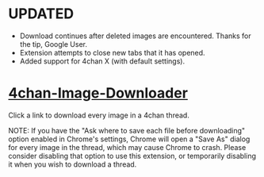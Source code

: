 # UPDATED
- Download continues after deleted images are encountered. Thanks for the tip,
    Google User.
- Extension attempts to close new tabs that it has opened.
- Added support for 4chan X (with default settings).

# [4chan-Image-Downloader](https://chrome.google.com/webstore/detail/hahloifmmbcoaahbboegjcccniekbbib)
Click a link to download every image in a 4chan thread.


NOTE: If you have the "Ask where to save each file before downloading" option 
enabled in Chrome's settings, Chrome will open a "Save As" dialog for every 
image in the thread, which may cause Chrome to crash. Please consider disabling 
that option to use this extension, or temporarily disabling it when you wish to 
download a thread.